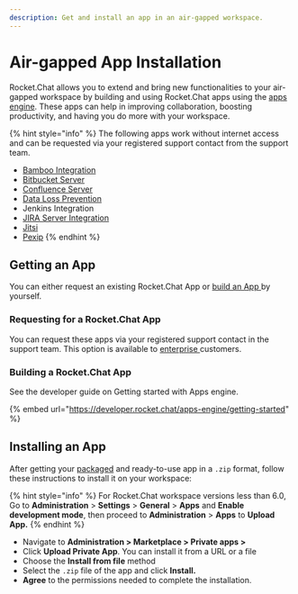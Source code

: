 ```yaml
---
description: Get and install an app in an air-gapped workspace.
---
```


# Air-gapped App Installation

Rocket.Chat allows you to extend and bring new functionalities to your air-gapped workspace by building and using Rocket.Chat apps using the [apps engine](https://developer.rocket.chat/apps-engine/rocket.chat-apps-and-apps-engine). These apps can help in improving collaboration, boosting productivity, and having you do more with your workspace.

{% hint style="info" %}
The following apps work without internet access and can be requested via your registered support contact from the support team.

* [Bamboo Integration](../../extend-rocket.chat-capabilities/rocket.chat-marketplace/rocket.chat-public-apps-guides/atlassian/bamboo-integration.md)
* [Bitbucket Server](../../extend-rocket.chat-capabilities/rocket.chat-marketplace/rocket.chat-public-apps-guides/atlassian/bitbucket-server-integration.md)
* [Confluence Server](../../extend-rocket.chat-capabilities/rocket.chat-marketplace/rocket.chat-public-apps-guides/atlassian/confluence-server-integration.md)
* [Data Loss Prevention](../../extend-rocket.chat-capabilities/rocket.chat-marketplace/rocket.chat-public-apps-guides/data-loss-prevention-dlp-app.md)
* Jenkins Integration
* [JIRA Server Integration](../../extend-rocket.chat-capabilities/rocket.chat-marketplace/rocket.chat-public-apps-guides/atlassian/jira-server-integration.md)
* [Jitsi](../../use-rocket.chat/rocket.chat-conference-call/conference-call-admin-guide/jitsi-app.md)
* [Pexip](../../use-rocket.chat/rocket.chat-conference-call/conference-call-admin-guide/pexip-app.md)
{% endhint %}

## Getting an App

You can either request an existing Rocket.Chat App or [build an App ](https://developer.rocket.chat/apps-engine/getting-started/creating-an-app)by yourself.

### &#x20;Requesting for a Rocket.Chat App

You can request these apps via your registered support contact in the support team. This option is available to [enterprise ](https://www.rocket.chat/pricing)customers.

### Building a Rocket.Chat App

See the developer guide on Getting started with Apps engine.

{% embed url="https://developer.rocket.chat/apps-engine/getting-started" %}

## Installing an App

After getting your [packaged](https://developer.rocket.chat/apps-engine/app-submission-to-the-marketplace#package-the-app) and ready-to-use app in a `.zip` format, follow these instructions to install it on your workspace:

{% hint style="info" %}
For Rocket.Chat workspace versions less than 6.0, Go to **Administration** > **Settings** > **General** > **Apps** and **Enable development mode**, then proceed to **Administration** > **Apps** to **Upload App.**
{% endhint %}

* Navigate to **Administration  > Marketplace > Private apps >**&#x20;
* Click **Upload Private App**. You can install it from a URL or a file
* Choose the **Install from file** method
* Select the `.zip` file of the app and click **Install.**
* **Agree** to the permissions needed to complete the installation.
